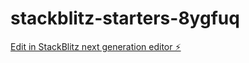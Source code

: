 # stackblitz-starters-8ygfuq

[Edit in StackBlitz next generation editor ⚡️](https://stackblitz.com/~/github.com/Merxibeaucoup/stackblitz-starters-8ygfuq)